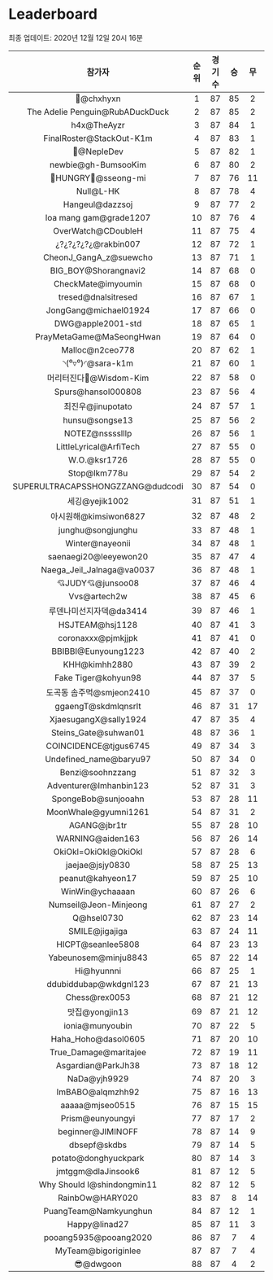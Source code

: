 # Leaderboard
최종 업데이트: 2020년 12월 12일 20시 16분




| 참가자 | 순위 | 경기수 | 승 | 무 | 패 | 승점 |
|:---:|:---:|:---:|:---:|:---:|:---:|:---:|
| 👑@chxhyxn | 1 | 87 | 85 | 2 | 0 | 257 |
| The Adelie Penguin@RubADuckDuck | 2 | 87 | 85 | 2 | 0 | 257 |
| h4x@TheAyzr | 3 | 87 | 84 | 1 | 2 | 253 |
| FinalRoster@StackOut-K1m | 4 | 87 | 83 | 1 | 3 | 250 |
| 🥈@NepleDev | 5 | 87 | 82 | 1 | 4 | 247 |
| newbie@gh-BumsooKim | 6 | 87 | 80 | 2 | 5 | 242 |
| 🍗HUNGRY🍗@sseong-mi | 7 | 87 | 76 | 11 | 0 | 239 |
| Null@L-HK | 8 | 87 | 78 | 4 | 5 | 238 |
| Hangeul@dazzsoj | 9 | 87 | 77 | 2 | 8 | 233 |
| loa mang gam@grade1207 | 10 | 87 | 76 | 4 | 7 | 232 |
| OverWatch@CDoubleH | 11 | 87 | 75 | 4 | 8 | 229 |
| ¿?¿?¿?¿?¿@rakbin007 | 12 | 87 | 72 | 1 | 14 | 217 |
| CheonJ_GangA_z@suewcho | 13 | 87 | 71 | 1 | 15 | 214 |
| BIG_BOY@Shorangnavi2 | 14 | 87 | 68 | 0 | 19 | 204 |
| CheckMate@imyoumin | 15 | 87 | 68 | 0 | 19 | 204 |
| tresed@dnalsitresed | 16 | 87 | 67 | 1 | 19 | 202 |
| JongGang@michael01924 | 17 | 87 | 66 | 0 | 21 | 198 |
| DWG@apple2001-std | 18 | 87 | 65 | 1 | 21 | 196 |
| PrayMetaGame@MaSeongHwan | 19 | 87 | 64 | 0 | 23 | 192 |
| Malloc@n2ceo778 | 20 | 87 | 62 | 1 | 24 | 187 |
| ◝(⁰▿⁰)◜@sara-k1m | 21 | 87 | 60 | 1 | 26 | 181 |
| 머리터진다🤯@Wisdom-Kim | 22 | 87 | 58 | 0 | 29 | 174 |
| Spurs@hansol000808 | 23 | 87 | 56 | 4 | 27 | 172 |
| 최진우@jinupotato | 24 | 87 | 57 | 1 | 29 | 172 |
| hunsu@songse13 | 25 | 87 | 56 | 2 | 29 | 170 |
| NOTEZ@nsssslllp | 26 | 87 | 56 | 1 | 30 | 169 |
| LittleLyrical@ArfiTech | 27 | 87 | 55 | 0 | 32 | 165 |
| W.O.@ksr1726 | 28 | 87 | 55 | 0 | 32 | 165 |
| Stop@lkm778u | 29 | 87 | 54 | 2 | 31 | 164 |
| SUPERULTRACAPSSHONGZZANG@dudcodi | 30 | 87 | 54 | 0 | 33 | 162 |
| 세깅@yejik1002 | 31 | 87 | 51 | 1 | 35 | 154 |
| 아시원해@kimsiwon6827 | 32 | 87 | 48 | 2 | 37 | 146 |
| junghu@songjunghu | 33 | 87 | 48 | 1 | 38 | 145 |
| Winter@nayeonii | 34 | 87 | 48 | 1 | 38 | 145 |
| saenaegi20@leeyewon20 | 35 | 87 | 47 | 4 | 36 | 145 |
| Naega_Jeil_Jalnaga@va0037 | 36 | 87 | 48 | 1 | 38 | 145 |
| 💘JUDY💘@junsoo08 | 37 | 87 | 46 | 4 | 37 | 142 |
| Vvs@artech2w | 38 | 87 | 45 | 6 | 36 | 141 |
| 루덴나미선지자덱@da3414 | 39 | 87 | 46 | 1 | 40 | 139 |
| HSJTEAM@hsj1128 | 40 | 87 | 41 | 3 | 43 | 126 |
| coronaxxx@pjmkjjpk | 41 | 87 | 41 | 0 | 46 | 123 |
| BBIBBI@Eunyoung1223 | 42 | 87 | 40 | 2 | 45 | 122 |
| KHH@kimhh2880 | 43 | 87 | 39 | 2 | 46 | 119 |
| Fake Tiger@kohyun98 | 44 | 87 | 37 | 5 | 45 | 116 |
| 도곡동 솜주먹@smjeon2410 | 45 | 87 | 37 | 0 | 50 | 111 |
| ggaengT@skdmlqnsrlt | 46 | 87 | 31 | 17 | 39 | 110 |
| XjaesugangX@sally1924 | 47 | 87 | 35 | 4 | 48 | 109 |
| Steins_Gate@suhwan01 | 48 | 87 | 36 | 1 | 50 | 109 |
| COINCIDENCE@tjgus6745 | 49 | 87 | 34 | 3 | 50 | 105 |
| Undefined_name@baryu97 | 50 | 87 | 34 | 0 | 53 | 102 |
| Benzi@soohnzzang | 51 | 87 | 32 | 3 | 52 | 99 |
| Adventurer@Imhanbin123 | 52 | 87 | 31 | 3 | 53 | 96 |
| SpongeBob@sunjooahn | 53 | 87 | 28 | 11 | 48 | 95 |
| MoonWhale@gyumni1261 | 54 | 87 | 31 | 2 | 54 | 95 |
| AGANG@jbr1tr | 55 | 87 | 28 | 10 | 49 | 94 |
| WARNING@aiden163 | 56 | 87 | 26 | 14 | 47 | 92 |
| OkiOkl=OkiOkl@OkiOkl | 57 | 87 | 28 | 6 | 53 | 90 |
| jaejae@jsjy0830 | 58 | 87 | 25 | 13 | 49 | 88 |
| peanut@kahyeon17 | 59 | 87 | 25 | 10 | 52 | 85 |
| WinWin@ychaaaan | 60 | 87 | 26 | 6 | 55 | 84 |
| Numseil@Jeon-Minjeong | 61 | 87 | 27 | 2 | 58 | 83 |
| Q@hsel0730 | 62 | 87 | 23 | 14 | 50 | 83 |
| SMILE@jigajiga | 63 | 87 | 24 | 11 | 52 | 83 |
| HICPT@seanlee5808 | 64 | 87 | 23 | 13 | 51 | 82 |
| Yabeunosem@minju8843 | 65 | 87 | 22 | 14 | 51 | 80 |
| Hi@hyunnni | 66 | 87 | 25 | 1 | 61 | 76 |
| ddubiddubap@wkdgnl123 | 67 | 87 | 21 | 13 | 53 | 76 |
| Chess@rex0053 | 68 | 87 | 21 | 12 | 54 | 75 |
| 맛집@yongjin13 | 69 | 87 | 21 | 12 | 54 | 75 |
| ionia@munyoubin | 70 | 87 | 22 | 5 | 60 | 71 |
| Haha_Hoho@dasol0605 | 71 | 87 | 20 | 10 | 57 | 70 |
| True_Damage@maritajee | 72 | 87 | 19 | 11 | 57 | 68 |
| Asgardian@ParkJh38 | 73 | 87 | 18 | 12 | 57 | 66 |
| NaDa@yjh9929 | 74 | 87 | 20 | 3 | 64 | 63 |
| ImBABO@alqmzhh92 | 75 | 87 | 16 | 13 | 58 | 61 |
| aaaaa@mjseo0515 | 76 | 87 | 15 | 15 | 57 | 60 |
| Prism@eunyoungyi | 77 | 87 | 17 | 2 | 68 | 53 |
| beginner@JIMINOFF | 78 | 87 | 14 | 9 | 64 | 51 |
| dbsepf@skdbs | 79 | 87 | 14 | 5 | 68 | 47 |
| potato@donghyuckpark | 80 | 87 | 14 | 3 | 70 | 45 |
| jmtggm@dlaJinsook6 | 81 | 87 | 12 | 5 | 70 | 41 |
| Why Should I@shindongmin11 | 82 | 87 | 12 | 5 | 70 | 41 |
| RainbOw@HARY020 | 83 | 87 | 8 | 14 | 65 | 38 |
| PuangTeam@Namkyunghun | 84 | 87 | 12 | 1 | 74 | 37 |
| Happy@linad27 | 85 | 87 | 11 | 3 | 73 | 36 |
| pooang5935@pooang2020 | 86 | 87 | 7 | 4 | 76 | 25 |
| MyTeam@bigoriginlee | 87 | 87 | 7 | 4 | 76 | 25 |
| 😎@dwgoon | 88 | 87 | 4 | 2 | 81 | 14 |